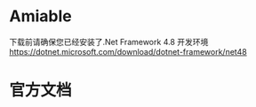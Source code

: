 # Amiable
下载前请确保您已经安装了.Net Framework 4.8 开发环境
https://dotnet.microsoft.com/download/dotnet-framework/net48

# 官方文档

# 
